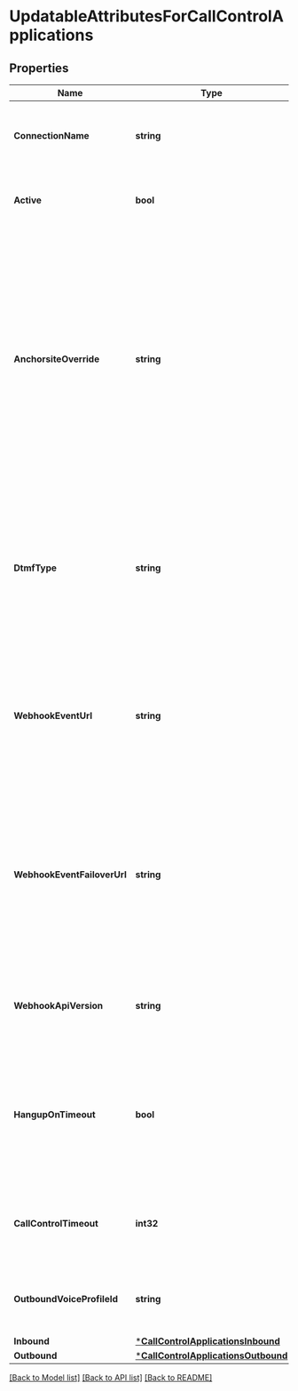 # UpdatableAttributesForCallControlApplications

## Properties
Name | Type | Description | Notes
------------ | ------------- | ------------- | -------------
**ConnectionName** | **string** | A user-assigned name to help manage the connection. | [default to null]
**Active** | **bool** | Specifies whether the connection can be used. | [optional] [default to true]
**AnchorsiteOverride** | **string** | &#x60;Latency&#x60; directs Telnyx to route media through the site with the lowest round-trip time to the user&#x27;s connection. Telnyx calculates this time using ICMP ping messages. This can be disabled by specifying a site to handle all media. | [optional] [default to ANCHORSITE_OVERRIDE.LATENCY]
**DtmfType** | **string** | Sets the type of DTMF digits sent from Telnyx to this Connection. Note that DTMF digits sent to Telnyx will be accepted in all formats. | [optional] [default to DTMF_TYPE.RFC_2833]
**WebhookEventUrl** | **string** | The URL where webhooks related to this connection will be sent. Must include a scheme, such as &#x27;https&#x27;. | 
**WebhookEventFailoverUrl** | **string** | The failover URL where webhooks related to this connection will be sent if sending to the primary URL fails. Must include a scheme, such as &#x27;https&#x27;. | [optional] 
**WebhookApiVersion** | **string** | Determines which webhook format will be used, Telnyx API v1 or v2. | [optional] [default to WEBHOOK_API_VERSION.1_]
**HangupOnTimeout** | **bool** | Specifies whether calls to phone numbers associated with this connection should hangup after when timing out. | [optional] [default to false]
**CallControlTimeout** | **int32** | Specifies how many seconds to wait before timing out a dial command. | [optional] [default to 30]
**OutboundVoiceProfileId** | **string** | Identifies the associated outbound voice profile. | [optional] [default to null]
**Inbound** | [***CallControlApplicationsInbound**](call_control_applications_inbound.md) |  | [optional] [default to null]
**Outbound** | [***CallControlApplicationsOutbound**](call_control_applications_outbound.md) |  | [optional] [default to null]

[[Back to Model list]](../README.md#documentation-for-models) [[Back to API list]](../README.md#documentation-for-api-endpoints) [[Back to README]](../README.md)

